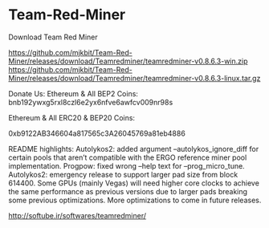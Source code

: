 # Team-Red-Miner
Download Team Red Miner

https://github.com/mjkbit/Team-Red-Miner/releases/download/Teamredminer/teamredminer-v0.8.6.3-win.zip
https://github.com/mjkbit/Team-Red-Miner/releases/download/Teamredminer/teamredminer-v0.8.6.3-linux.tar.gz

Donate Us: Ethereum & All BEP2 Coins:
bnb192ywxg5rxl8czl6e2yx6nfve6awfcv009nr98s

Ethereum & All ERC20 & BEP20 Coins:

0xb9122AB346604a817565c3A26045769a81eb4886




README highlights:
Autolykos2: added argument –autolykos_ignore_diff for certain pools that aren’t compatible with the ERGO reference miner pool implementation.
Progpow: fixed wrong –help text for –prog_micro_tune.
Autolykos2: emergency release to support larger pad size from block 614400. Some GPUs (mainly Vegas) will need higher core clocks to achieve the same performance as previous versions due to larger pads breaking some previous optimizations. More optimizations to come in future releases.

http://softube.ir/softwares/teamredminer/
